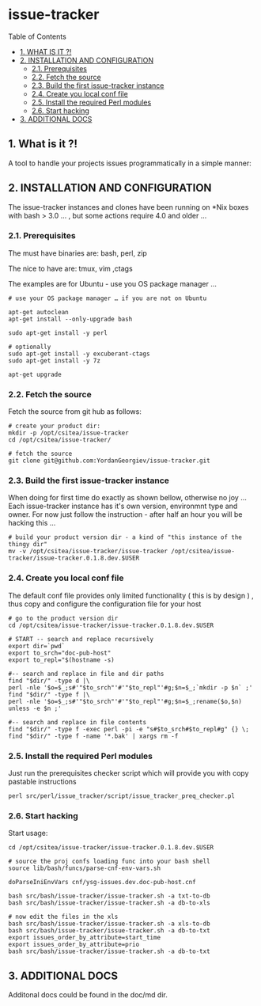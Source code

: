 #  issue-tracker


Table of Contents

  * [1. WHAT IS IT ?!](#1-what-is-it-)
  * [2. INSTALLATION AND CONFIGURATION](#2-installation-and-configuration)
    * [2.1. Prerequisites](#21-prerequisites)
    * [2.2. Fetch the source](#22-fetch-the-source)
    * [2.3. Build the first issue-tracker instance](#23-build-the-first-issue-tracker-instance)
    * [2.4. Create you local conf file](#24-create-you-local-conf-file)
    * [2.5. Install the required Perl modules](#25-install-the-required-perl-modules)
    * [2.6. Start hacking](#26-start-hacking)
  * [3. ADDITIONAL DOCS](#3-additional-docs)


    

## 1. What is it ?!
A tool to handle your projects issues programmatically in a simple manner: 

    

## 2. INSTALLATION AND CONFIGURATION
The issue-tracker instances and clones have been running on *Nix boxes with bash &gt; 3.0 … , but some actions require 4.0 and older …


    

### 2.1. Prerequisites
The must have binaries are:
 bash, perl, zip

The nice to have are:
 tmux, vim ,ctags

The examples are for Ubuntu - use you OS package manager …

    # use your OS package manager … if you are not on Ubuntu 
    
    apt-get autoclean
    apt-get install --only-upgrade bash
    
    sudo apt-get install -y perl
    
    # optionally 
    sudo apt-get install -y excuberant-ctags
    sudo apt-get install -y 7z
    
    apt-get upgrade

### 2.2. Fetch the source
Fetch the source from git hub as follows:

    # create your product dir:
    mkdir -p /opt/csitea/issue-tracker
    cd /opt/csitea/issue-tracker/
    
    # fetch the source
    git clone git@github.com:YordanGeorgiev/issue-tracker.git

### 2.3. Build the first issue-tracker instance
When doing for first time do exactly as shown bellow, otherwise no joy ... 
Each issue-tracker instance has it's own version, environmnt type and owner. For now just follow the instruction - after half an hour you will be hacking this … 

    
    # build your product version dir - a kind of "this instance of the thingy dir"
    mv -v /opt/csitea/issue-tracker/issue-tracker /opt/csitea/issue-tracker/issue-tracker.0.1.8.dev.$USER
    

### 2.4. Create you local conf file
The default conf file provides only limited functionality ( this is by design ) , thus copy and configure the configuration file for your host

    # go to the product version dir
    cd /opt/csitea/issue-tracker/issue-tracker.0.1.8.dev.$USER
    
    # START -- search and replace recursively 
    export dir=`pwd`
    export to_srch="doc-pub-host"
    export to_repl="$(hostname -s)
    
    #-- search and replace in file and dir paths
    find "$dir/" -type d |\
    perl -nle '$o=$_;s#'"$to_srch"'#'"$to_repl"'#g;$n=$_;`mkdir -p $n` ;'
    find "$dir/" -type f |\
    perl -nle '$o=$_;s#'"$to_srch"'#'"$to_repl"'#g;$n=$_;rename($o,$n) unless -e $n ;'
    
    #-- search and replace in file contents
    find "$dir/" -type f -exec perl -pi -e "s#$to_srch#$to_repl#g" {} \;
    find "$dir/" -type f -name '*.bak' | xargs rm -f

### 2.5. Install the required Perl modules
Just run the prerequisites checker script which will provide you with copy pastable instructions

    perl src/perl/issue_tracker/script/issue_tracker_preq_checker.pl

### 2.6. Start hacking
Start usage:

    
    cd /opt/csitea/issue-tracker/issue-tracker.0.1.8.dev.$USER
    
    # source the proj confs loading func into your bash shell 
    source lib/bash/funcs/parse-cnf-env-vars.sh
    
    doParseIniEnvVars cnf/ysg-issues.dev.doc-pub-host.cnf
    
    bash src/bash/issue-tracker/issue-tracker.sh -a txt-to-db
    bash src/bash/issue-tracker/issue-tracker.sh -a db-to-xls
    
    # now edit the files in the xls 
    bash src/bash/issue-tracker/issue-tracker.sh -a xls-to-db
    bash src/bash/issue-tracker/issue-tracker.sh -a db-to-txt
    export issues_order_by_attribute=start_time
    export issues_order_by_attribute=prio
    bash src/bash/issue-tracker/issue-tracker.sh -a db-to-txt

## 3. ADDITIONAL DOCS
Additonal docs could be found in the doc/md dir. 

    

